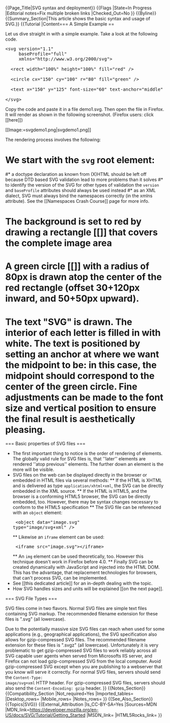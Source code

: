 {{Page_Title|SVG syntax and deployment}}
{{Flags
|State=In Progress
|Editorial notes=Fix multiple broken links
|Checked_Out=No
}}
{{Byline}}
{{Summary_Section|This article shows the basic syntax and usage of SVG.}}
{{Tutorial
|Content=== A Simple Example ==

Let us dive straight in with a simple example. Take a look at the following code.
 
<pre>&lt;svg version="1.1"
     baseProfile="full"
     xmlns="http://www.w3.org/2000/svg"&gt;

  &lt;rect width="100%" height="100%" fill="red" /&gt;

  &lt;circle cx="150" cy="100" r="80" fill="green" /&gt;

  &lt;text x="150" y="125" font-size="60" text-anchor="middle" fill="white"&gt;SVG&lt;/text&gt;

&lt;/svg&gt;</pre>
 
Copy the code and paste it in a file demo1.svg. Then open the file in Firefox. It will render as shown in the following screenshot. (Firefox users: click [[here]])
 
[[Image:=svgdemo1.png|svgdemo1.png]]

The rendering process involves the following:
 
# We start with the <code>svg</code> root element:
#* a doctype declaration as known from (X)HTML should be left off because DTD based SVG validation lead to more problems than it solves
#* to identify the version of the SVG for other types of validation the <code>version</code> and <code>baseProfile</code> attributes should always be used instead
#* as an XML dialect, SVG must always bind the namespaces correctly (in the xmlns attribute). See the [[Namespaces Crash Course]] page for more info.
#
# The background is set to red by drawing a rectangle [[<rect/>]] that covers the complete image area
# A green circle [[<circle/>]] with a radius of 80px is drawn atop the center of the red rectangle (offset 30+120px inward, and 50+50px upward).
# The text "SVG" is drawn. The interior of each letter is filled in with white. The text is positioned by setting an anchor at where we want the midpoint to be: in this case, the midpoint should correspond to the center of the green circle. Fine adjustments can be made to the font size and vertical position to ensure the final result is aesthetically pleasing.
 
=== Basic properties of SVG files ===
 
* The first important thing to notice is the order of rendering of elements. The globally valid rule for SVG files is, that ''later'' elements are rendered ''atop previous'' elements. The further down an element is the more will be visible.
* SVG files on the web can be displayed directly in the browser or embedded in HTML files via several methods:
** If the HTML is XHTML and is delivered as type <code>application/xhtml+xml</code>, the SVG can be directly embedded in the XML source.
** If the HTML is HTML5, and the browser is a conforming HTML5 browser, the SVG can be directly embedded, too. However, there may be syntax changes necessary to conform to the HTML5 specification
** The SVG file can be referenced with an <code>object</code> element:         <pre>         &lt;object data="image.svg" type="image/svg+xml" /&gt; </pre>
** Likewise an <code>iframe</code> element can be used:         <pre>         &lt;iframe src="image.svg"&gt;&lt;/iframe&gt; </pre>
** An <code>img</code> element can be used theoretically, too. However this technique doesn't work in Firefox before 4.0.
** Finally SVG can be created dynamically with JavaScript and injected into the HTML DOM. This has the advantage, that replacement technologies for browsers, that can't process SVG, can be implemented.
* See [[this dedicated article]] for an in-depth dealing with the topic.
* How SVG handles sizes and units will be explained [[on the next page]].
 
=== SVG File Types ===
 
SVG files come in two flavors. Normal SVG files are simple text files containing SVG markup. The recommended filename extension for these files is ".svg" (all lowercase).
 
Due to the potentially massive size SVG files can reach when used for some applications (e.g., geographical applications), the SVG specification also allows for gzip-compressed SVG files. The recommended filename extension for these files is ".svgz" (all lowercase). Unfortunately it is very problematic to get gzip-compressed SVG files to work reliably across all SVG capable user agents when served from Microsofts IIS server, and Firefox can not load gzip-compressed SVG from the local computer. Avoid gzip-compressed SVG except when you are publishing to a webserver that you know will serve it correctly. For normal SVG files, servers should send the <code>Content-Type: image/svg+xml</code> HTTP header. For gzip-compressed SVG files, servers should also send the <code>Content-Encoding: gzip</code> header.
}}
{{Notes_Section}}
{{Compatibility_Section
|Not_required=Yes
|Imported_tables=
|Desktop_rows=
|Mobile_rows=
|Notes_rows=
}}
{{See_Also_Section}}
{{Topics|SVG}}
{{External_Attribution
|Is_CC-BY-SA=Yes
|Sources=MDN
|MDN_link=https://developer.mozilla.org/en-US/docs/SVG/Tutorial/Getting_Started
|MSDN_link=
|HTML5Rocks_link=
}}